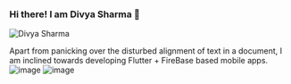 ### Hi there! I am Divya Sharma 👋

<!--
**divya2399/divya2399** is a ✨ _special_ ✨ repository because its `README.md` (this file) appears on your GitHub profile.
-->
![Divya Sharma](https://user-images.githubusercontent.com/53622635/88175606-b3d24b00-cc43-11ea-8e3b-a246808bf0aa.png)

Apart from panicking over the disturbed alignment of text in a document, I am inclined towards developing Flutter + FireBase based mobile apps. 
![image](https://user-images.githubusercontent.com/53622635/88175969-3bb85500-cc44-11ea-8e59-1599515edf0e.png)
![image](https://user-images.githubusercontent.com/53622635/88176008-48d54400-cc44-11ea-9814-554a6c7a6a3f.png)



